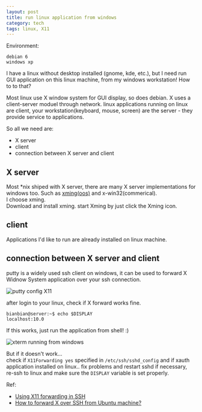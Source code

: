 ```yaml
---
layout: post
title: run linux application from windows
category: tech
tags: linux, X11
---
```

Environment:

	debian 6  
	windows xp

I have a linux without desktop installed (gnome, kde, etc.), but I need run GUI application on this linux machine, from my windows workstation! How to to that?

Most linux use X window system for GUI display, so does debian. X uses a client-server moduel through network. linux applications running on linux are client, your workstation(keyboard, mouse, screen) are the server - they provide service to applications.

So all we need are:

* X server
* client
* connection between X server and client

## X server
Most \*nix shiped with X server, there are many X server implementations for windows too. Such as [xming(oos)](http://sourceforge.net/projects/xming/) and x-win32(commerical).  
I choose xming.  
Download and install xming. start Xming by just click the Xming icon.
## client
Applications I'd like to run are already installed on linux machine.
## connection between X server and client
putty is a widely used ssh client on windows, it can be used to forward X Widnow System application over your ssh connection.

![putty config X11](http://img.bianbian.me/blog/201209/putty-config-x11.png)  

after login to your linux, check if X forward works fine.  

	bianbian@server:~$ echo $DISPLAY
	localhost:10.0

If this works, just run the application from shell! :)  

![xterm running from windows](http://img.bianbian.me/blog/201209/xterm-running-from-windows.png)

But if it doesn't work...  
check if ``X11Forwarding yes`` specified in ``/etc/ssh/sshd_config`` and if xauth application installed on linux.. fix problems and restart sshd if necessary, re-ssh to linux and make sure the ``DISPLAY`` variable is set properly.

Ref:

* [Using X11 forwarding in SSH](http://the.earth.li/~sgtatham/putty/0.62/htmldoc/Chapter3.html#using-x-forwarding)
* [How to forward X over SSH from Ubuntu machine?](http://unix.stackexchange.com/questions/12755/how-to-forward-x-over-ssh-from-ubuntu-machine)
